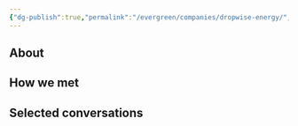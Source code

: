 ```yaml
---
{"dg-publish":true,"permalink":"/evergreen/companies/dropwise-energy/","tags":["company"]}
---
```


## About


## How we met


## Selected conversations
